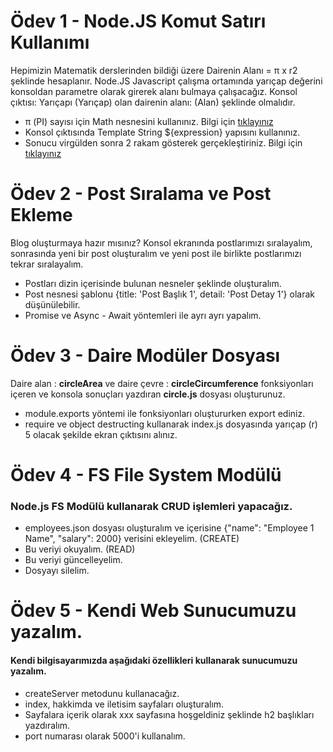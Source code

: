 # Ödev 1 - Node.JS Komut Satırı Kullanımı

Hepimizin Matematik derslerinden bildiği üzere Dairenin Alanı = π x r2 şeklinde hesaplanır. Node.JS Javascript çalışma ortamında yarıçap değerini konsoldan parametre olarak girerek alanı bulmaya çalışacağız.
Konsol çıktısı: Yarıçapı (Yarıçap) olan dairenin alanı: (Alan) şeklinde olmalıdır.

- π (PI) sayısı için Math nesnesini kullanınız. Bilgi için [tıklayınız](https://www.w3schools.com/js/js_math.asp)
- Konsol çıktısında Template String ${expression} yapısını kullanınız.
- Sonucu virgülden sonra 2 rakam gösterek gerçekleştiriniz. Bilgi için [tıklayınız](https://www.w3schools.com/jsref/jsref_tofixed.asp)

# Ödev 2 - Post Sıralama ve Post Ekleme
Blog oluşturmaya hazır mısınız? Konsol ekranında postlarımızı sıralayalım, sonrasında yeni bir post oluşturalım ve yeni post ile birlikte postlarımızı tekrar sıralayalım.

- Postları dizin içerisinde bulunan nesneler şeklinde oluşturalım.
- Post nesnesi şablonu {title: 'Post Başlık 1', detail: 'Post Detay 1'} olarak düşünülebilir.
- Promise ve Async - Await yöntemleri ile ayrı ayrı yapalım.



# Ödev 3 - Daire Modüler Dosyası

Daire alan : **circleArea** ve daire çevre : **circleCircumference** fonksiyonları içeren ve konsola sonuçları yazdıran **circle.js** dosyası oluşturunuz.

- module.exports yöntemi ile fonksiyonları oluştururken export ediniz.
- require ve object destructing kullanarak index.js dosyasında yarıçap (r) 5 olacak şekilde ekran çıktısını alınız.
# Ödev 4 - FS File System Modülü
### Node.js FS Modülü kullanarak CRUD işlemleri yapacağız.
- employees.json dosyası oluşturalım ve içerisine {"name": "Employee 1 Name", "salary": 2000} verisini ekleyelim. (CREATE)
- Bu veriyi okuyalım. (READ)
- Bu veriyi güncelleyelim.
- Dosyayı silelim.

# Ödev 5 - Kendi Web Sunucumuzu yazalım.
#### Kendi bilgisayarımızda aşağıdaki özellikleri kullanarak sunucumuzu yazalım.
- createServer metodunu kullanacağız.
- index, hakkimda ve iletisim sayfaları oluşturalım.
- Sayfalara içerik olarak xxx sayfasına hoşgeldiniz şeklinde h2 başlıkları yazdıralım.
- port numarası olarak 5000'i kullanalım.

